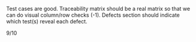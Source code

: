 Test cases are good.
Traceability matrix should be a real matrix so that we can do visual column/row checks (-1).
Defects section should indicate which test(s) reveal each defect.

9/10
